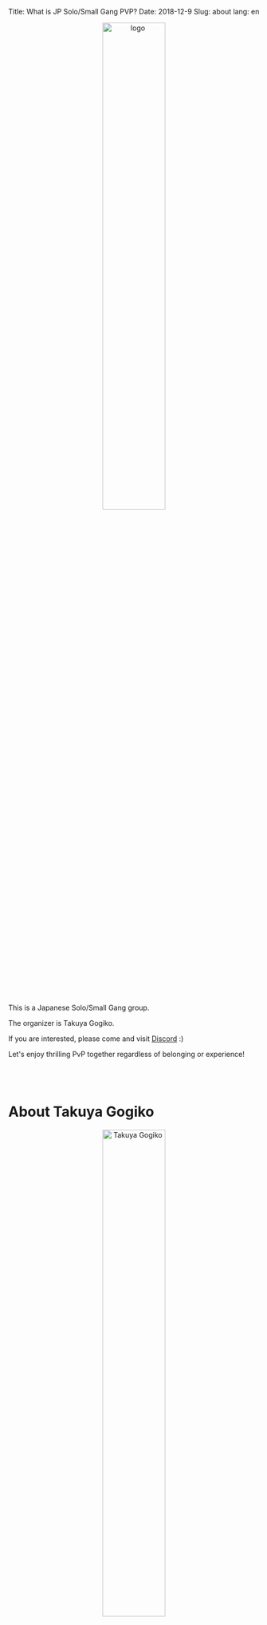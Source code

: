 Title: What is JP Solo/Small Gang PVP?
Date: 2018-12-9
Slug: about
lang: en

<p style="text-align: center;">
<img src="{static}/images/logo.jpg" width="50%" alt="logo">
</p>

This is a Japanese Solo/Small Gang group.

The organizer is Takuya Gogiko.  

If you are interested, please come and visit [Discord](https://discord.gg/FcYrc47) :)

Let's enjoy thrilling PvP together regardless of belonging or experience!
<br /><br /><br /><br />

# About Takuya Gogiko
<p style="text-align: center;">
<img src="{static}/images/Takuya-Gogiko.jpg" width="50%" alt="Takuya Gogiko">
</p>

## [zKillboard](https://zkillboard.com/character/95235307/)
## [Twitch](https://www.twitch.tv/takuyagogiko)
## [Youtube](https://www.youtube.com/channel/UCLyw5fFzGvuNCz3xA6hHg1A)
## [Twitter](https://twitter.com/Takuya_Gogiko)
<br />
### This site takes permission, but the author is not Takuya Gogiko himself.